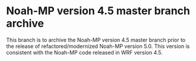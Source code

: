 # Noah-MP version 4.5 master branch archive

This branch is to archive the Noah-MP version 4.5 master branch prior to the release of refactored/modernized Noah-MP version 5.0. This version is consistent with the Noah-MP code released in WRF version 4.5.
